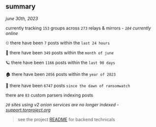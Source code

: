 
## summary
_june 30th, 2023_

currently tracking `153` groups across `273` relays & mirrors - _`104` currently online_

⏲ there have been `7` posts within the `last 24 hours`

🦈 there have been `349` posts within the `month of june`

🪐 there have been `1166` posts within the `last 90 days`

🏚 there have been `2056` posts within the `year of 2023`

🦕 there have been `6747` posts `since the dawn of ransomwatch`

there are `83` custom parsers indexing posts

_`20` sites using v2 onion services are no longer indexed - [support.torproject.org](https://support.torproject.org/onionservices/v2-deprecation/)_

> see the project [README](https://github.com/joshhighet/ransomwatch#ransomwatch--) for backend technicals
